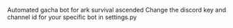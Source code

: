 Automated gacha bot for ark survival ascended
Change the discord key and channel id for your specific bot in settings.py